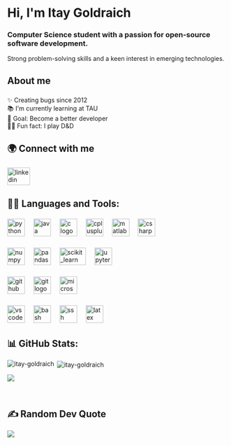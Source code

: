 # Hi, I'm Itay Goldraich

### Computer Science student with a passion for open-source software development.
Strong problem-solving skills and a keen interest in emerging technologies.

## About me

###

✨ Creating bugs since 2012 </br>
📚 I'm currently learning at TAU   </br>
🎯 Goal: Become a better developer  </br>
🧙‍♂️ Fun fact: I play D&D </br>

###

## 🌍 Connect with me

###

<div align="left">
  <a href="https://linkedin.com/in/itay-goldraich" target="_blank">
    <img src="https://raw.githubusercontent.com/maurodesouza/profile-readme-generator/master/src/assets/icons/social/linkedin/default.svg" width="52" height="40" alt="linkedin logo"  />
  </a>
</div>

###

## 👨‍💻 Languages and Tools:

###

<div align="left">
  <img src="https://cdn.jsdelivr.net/gh/devicons/devicon/icons/python/python-original.svg" height="40" alt="python logo"  />
  <img width="12" />
  <img src="https://cdn.jsdelivr.net/gh/devicons/devicon/icons/java/java-original.svg" height="40" alt="java logo"  />
  <img width="12" />
  <img src="https://cdn.jsdelivr.net/gh/devicons/devicon/icons/c/c-original.svg" height="40" alt="c logo"  />
  <img width="12" />
  <img src="https://cdn.jsdelivr.net/gh/devicons/devicon/icons/cplusplus/cplusplus-original.svg" height="40" alt="cplusplus logo"  />
  <img width="12" />
  <img src="https://cdn.jsdelivr.net/gh/devicons/devicon/icons/matlab/matlab-original.svg" height="40" alt="matlab logo"  />
  <img width="12" />
  <img src="https://cdn.jsdelivr.net/gh/devicons/devicon/icons/csharp/csharp-original.svg" height="40" alt="csharp logo"  />
</div>

###

<div align="left">
  <img src="https://cdn.jsdelivr.net/gh/devicons/devicon/icons/numpy/numpy-original.svg" height="40" alt="numpy logo"  />
  <img width="12" />
  <img src="https://cdn.jsdelivr.net/gh/devicons/devicon/icons/pandas/pandas-original-wordmark.svg" height="40" alt="pandas logo"  />
  <img width="12" />
  <img src="https://upload.wikimedia.org/wikipedia/commons/0/05/Scikit_learn_logo_small.svg"  width="60" height="40" alt="scikit_learn logo"  />
  <img width="12" />
  <img src="https://cdn.jsdelivr.net/gh/devicons/devicon/icons/jupyter/jupyter-original-wordmark.svg" height="40" alt="jupyter logo"  />
</div>

###

<div align="left">
  <img src="https://cdn.jsdelivr.net/gh/devicons/devicon/icons/github/github-original.svg" height="40" alt="github logo"  />
  <img width="12" />
  <img src="https://cdn.jsdelivr.net/gh/devicons/devicon/icons/git/git-original.svg" height="40"  alt="git logo"  />
  <img width="12" />
  <img src="https://cdn.jsdelivr.net/gh/devicons/devicon/icons/microsoftsqlserver/microsoftsqlserver-plain.svg" height="40" alt="microsoftsqlserver logo"  />
</div>

###

<div align="left">
  <img src="https://cdn.jsdelivr.net/gh/devicons/devicon/icons/vscode/vscode-original.svg" height="40" alt="vscode logo"  />
  <img width="12" />
  <img src="https://cdn.jsdelivr.net/gh/devicons/devicon/icons/bash/bash-original.svg" height="40" alt="bash logo"  />
  <img width="12" />
  <img src="https://cdn.jsdelivr.net/gh/devicons/devicon/icons/ssh/ssh-original.svg" height="40" alt="ssh logo"  />
  <img width="12" />
  <img src="https://cdn.jsdelivr.net/gh/devicons/devicon/icons/latex/latex-original.svg" height="40" alt="latex logo"  />
</div>

###

## 📊 GitHub Stats:

<p><img align="left" src="https://github-readme-stats-itay-goldraichs-projects.vercel.app/api/top-langs?username=itay-goldraich&show_icons=true&locale=en&layout=compact&rank_icon=github" alt="itay-goldraich" /> </p>
<p>&nbsp;<img align="center" src="https://github-readme-stats-itay-goldraichs-projects.vercel.app/api/?username=itay-goldraich&show_icons=true&locale=en&rank_icon=github" alt="itay-goldraich" /></p>
<p><img align="center" src="https://github-contributor-stats.vercel.app/api?username=itay-goldraich&theme=flat&combine_all_yearly_contributions=true&hide_contributor_rank=false&limit=5" /></p>
</br>

###

## ✍️ Random Dev Quote
<p><img align="center" src="https://quotes-github-readme.vercel.app/api?type=horizontal&theme=light" /></p>








